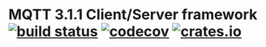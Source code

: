# MQTT 3.1.1 Client/Server framework [![build status](https://github.com/ntex-rs/ntex-mqtt/workflows/CI%20%28Linux%29/badge.svg?branch=master&event=push)](https://github.com/ntex-rs/ntex-mqtt/actions?query=workflow%3A"CI+(Linux)") [![codecov](https://codecov.io/gh/ntex/ntex-mqtt/branch/master/graph/badge.svg)](https://codecov.io/gh/ntex-rs/ntex-mqtt) [![crates.io](https://meritbadge.herokuapp.com/ntex-mqtt)](https://crates.io/crates/ntex-mqtt)
